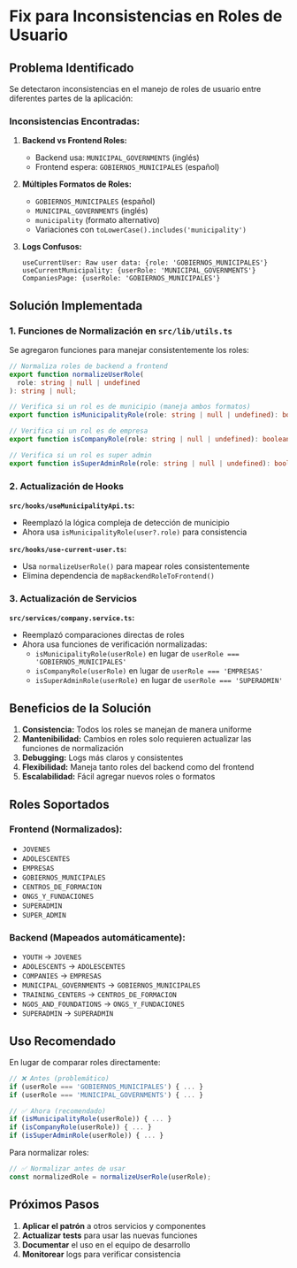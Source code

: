 # Fix para Inconsistencias en Roles de Usuario

## Problema Identificado

Se detectaron inconsistencias en el manejo de roles de usuario entre diferentes partes de la aplicación:

### Inconsistencias Encontradas:

1. **Backend vs Frontend Roles:**

   - Backend usa: `MUNICIPAL_GOVERNMENTS` (inglés)
   - Frontend espera: `GOBIERNOS_MUNICIPALES` (español)

2. **Múltiples Formatos de Roles:**

   - `GOBIERNOS_MUNICIPALES` (español)
   - `MUNICIPAL_GOVERNMENTS` (inglés)
   - `municipality` (formato alternativo)
   - Variaciones con `toLowerCase().includes('municipality')`

3. **Logs Confusos:**
   ```
   useCurrentUser: Raw user data: {role: 'GOBIERNOS_MUNICIPALES'}
   useCurrentMunicipality: {userRole: 'MUNICIPAL_GOVERNMENTS'}
   CompaniesPage: {userRole: 'GOBIERNOS_MUNICIPALES'}
   ```

## Solución Implementada

### 1. Funciones de Normalización en `src/lib/utils.ts`

Se agregaron funciones para manejar consistentemente los roles:

```typescript
// Normaliza roles de backend a frontend
export function normalizeUserRole(
  role: string | null | undefined
): string | null;

// Verifica si un rol es de municipio (maneja ambos formatos)
export function isMunicipalityRole(role: string | null | undefined): boolean;

// Verifica si un rol es de empresa
export function isCompanyRole(role: string | null | undefined): boolean;

// Verifica si un rol es super admin
export function isSuperAdminRole(role: string | null | undefined): boolean;
```

### 2. Actualización de Hooks

**`src/hooks/useMunicipalityApi.ts`:**

- Reemplazó la lógica compleja de detección de municipio
- Ahora usa `isMunicipalityRole(user?.role)` para consistencia

**`src/hooks/use-current-user.ts`:**

- Usa `normalizeUserRole()` para mapear roles consistentemente
- Elimina dependencia de `mapBackendRoleToFrontend()`

### 3. Actualización de Servicios

**`src/services/company.service.ts`:**

- Reemplazó comparaciones directas de roles
- Ahora usa funciones de verificación normalizadas:
  - `isMunicipalityRole(userRole)` en lugar de `userRole === 'GOBIERNOS_MUNICIPALES'`
  - `isCompanyRole(userRole)` en lugar de `userRole === 'EMPRESAS'`
  - `isSuperAdminRole(userRole)` en lugar de `userRole === 'SUPERADMIN'`

## Beneficios de la Solución

1. **Consistencia:** Todos los roles se manejan de manera uniforme
2. **Mantenibilidad:** Cambios en roles solo requieren actualizar las funciones de normalización
3. **Debugging:** Logs más claros y consistentes
4. **Flexibilidad:** Maneja tanto roles del backend como del frontend
5. **Escalabilidad:** Fácil agregar nuevos roles o formatos

## Roles Soportados

### Frontend (Normalizados):

- `JOVENES`
- `ADOLESCENTES`
- `EMPRESAS`
- `GOBIERNOS_MUNICIPALES`
- `CENTROS_DE_FORMACION`
- `ONGS_Y_FUNDACIONES`
- `SUPERADMIN`
- `SUPER_ADMIN`

### Backend (Mapeados automáticamente):

- `YOUTH` → `JOVENES`
- `ADOLESCENTS` → `ADOLESCENTES`
- `COMPANIES` → `EMPRESAS`
- `MUNICIPAL_GOVERNMENTS` → `GOBIERNOS_MUNICIPALES`
- `TRAINING_CENTERS` → `CENTROS_DE_FORMACION`
- `NGOS_AND_FOUNDATIONS` → `ONGS_Y_FUNDACIONES`
- `SUPERADMIN` → `SUPERADMIN`

## Uso Recomendado

En lugar de comparar roles directamente:

```typescript
// ❌ Antes (problemático)
if (userRole === 'GOBIERNOS_MUNICIPALES') { ... }
if (userRole === 'MUNICIPAL_GOVERNMENTS') { ... }

// ✅ Ahora (recomendado)
if (isMunicipalityRole(userRole)) { ... }
if (isCompanyRole(userRole)) { ... }
if (isSuperAdminRole(userRole)) { ... }
```

Para normalizar roles:

```typescript
// ✅ Normalizar antes de usar
const normalizedRole = normalizeUserRole(userRole);
```

## Próximos Pasos

1. **Aplicar el patrón** a otros servicios y componentes
2. **Actualizar tests** para usar las nuevas funciones
3. **Documentar** el uso en el equipo de desarrollo
4. **Monitorear** logs para verificar consistencia
